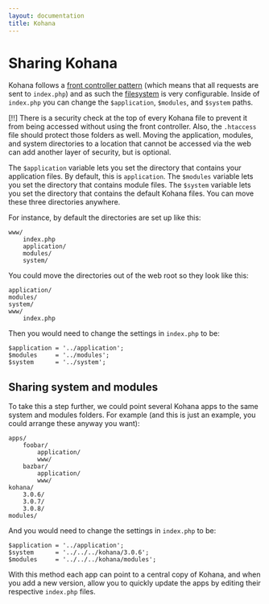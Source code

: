 ```yaml
---
layout: documentation
title: Kohana
---
```

# Sharing Kohana

Kohana follows a [front controller pattern](http://en.wikipedia.org/wiki/Front_Controller_pattern "Front Controller pattern") (which means that all requests are sent to `index.php`) and as such the [filesystem](/documentation/kohana/files) is very configurable.  Inside of `index.php` you can change the `$application`, `$modules`, and `$system` paths.

[!!] There is a security check at the top of every Kohana file to prevent it from being accessed without using the front controller.  Also, the `.htaccess` file should protect those folders as well.  Moving the application, modules, and system directories to a location that cannot be accessed via the web can add another layer of security, but is optional.

The `$application` variable lets you set the directory that contains your application files. By default, this is `application`. The `$modules` variable lets you set the directory that contains module files. The `$system` variable lets you set the directory that contains the default Kohana files. You can move these three directories anywhere.

For instance, by default the directories are set up like this:

    www/
        index.php
        application/
        modules/
        system/

You could move the directories out of the web root so they look like this:

    application/
    modules/
    system/
    www/
        index.php

Then you would need to change the settings in `index.php` to be:

    $application = '../application';
    $modules     = '../modules';
    $system      = '../system';

## Sharing system and modules

To take this a step further, we could point several Kohana apps to the same system and modules folders.  For example (and this is just an example, you could arrange these anyway you want):

	apps/
		foobar/
			application/
			www/
		bazbar/
			application/
			www/
	kohana/
		3.0.6/
		3.0.7/
		3.0.8/
	modules/

And you would need to change the settings in `index.php` to be:

	$application = '../application';
	$system      = '../../../kohana/3.0.6';
	$modules     = '../../../kohana/modules';

With this method each app can point to a central copy of Kohana, and when you add a new version, allow you to quickly update the apps by editing their respective `index.php` files.
